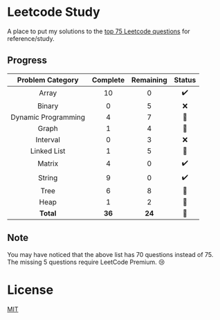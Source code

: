 # Leetcode Study

A place to put my solutions to the [top 75 Leetcode questions](https://www.teamblind.com/post/New-Year-Gift---Curated-List-of-Top-75-LeetCode-Questions-to-Save-Your-Time-OaM1orEU) for reference/study.

## Progress
| Problem Category | Complete | Remaining | Status |
| :-:              | :-:       |  :-:      | :-:    |
Array | 10 | 0 | :heavy_check_mark:
Binary | 0 | 5 | :x:
Dynamic Programming | 4 | 7 | :construction:
Graph | 1 | 4 | :construction:
Interval | 0 | 3 | :x:
Linked List | 1 | 5 | :construction:
Matrix | 4 | 0 | :heavy_check_mark:
String | 9 | 0 | :heavy_check_mark:
Tree | 6 | 8 | :construction:
Heap | 1 | 2 | :construction:
**Total** | **36** | **24** | :runner:
  
## Note
You may have noticed that the above list has 70 questions instead of 75. The missing 5 questions require LeetCode Premium. :cry:

# License

[MIT](https://choosealicense.com/licenses/mit/)